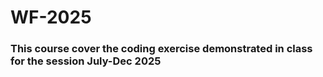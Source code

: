 # WF-2025
### This course cover the coding exercise demonstrated in class for the session July-Dec 2025

